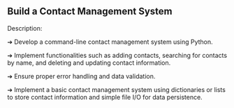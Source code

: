 ## Build a Contact Management System

Description:

➔ Develop a command-line contact management system using Python.

➔ Implement functionalities such as adding contacts, searching for contacts
by name, and deleting and updating contact information.

➔ Ensure proper error handling and data validation.

➔ Implement a basic contact management system using dictionaries or lists
to store contact information and simple file I/O for data persistence.
